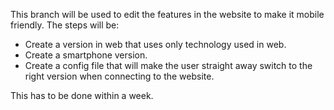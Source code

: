 This branch will be used to edit the features in the website to make it mobile friendly.
The steps will be:
* Create a version in web that uses only technology used in web.
* Create a smartphone version.
* Create a config file that will make the user straight away switch to the right version when connecting to the website.


This has to be done within a week.
